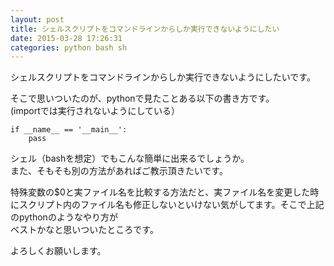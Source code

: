 ```yaml
---
layout: post
title: シェルスクリプトをコマンドラインからしか実行できないようにしたい
date: 2015-03-28 17:26:31
categories: python bash sh
---
```

<!-- {% raw %} -->
<p>シェルスクリプトをコマンドラインからしか実行できないようにしたいです。</p>

<p>そこで思いついたのが、pythonで見たことある以下の書き方です。<br>
(importでは実行されないようにしている）</p>

<pre><code>if __name__ == '__main__':
    pass
</code></pre>

<p>シェル（bashを想定）でもこんな簡単に出来るでしょうか。<br>
また、そもそも別の方法があればご教示頂きたいです。</p>

<p>特殊変数の$0と実ファイル名を比較する方法だと、実ファイル名を変更した時にスクリプト内のファイル名も修正しないといけない気がしてます。そこで上記のpythonのようなやり方が<br>
ベストかなと思いついたところです。</p>

<p>よろしくお願いします。</p>
<!-- {% endraw %} -->
